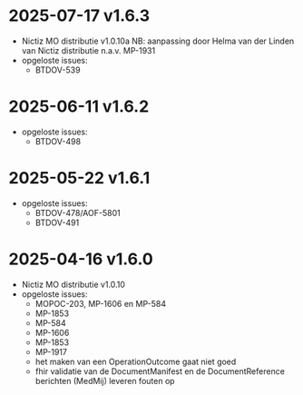 # 2025-07-17 v1.6.3

- Nictiz MO distributie v1.0.10a
  NB: aanpassing door Helma van der Linden van Nictiz distributie n.a.v. MP-1931
- opgeloste issues:
  - BTDOV-539

# 2025-06-11 v1.6.2 

- opgeloste issues:
  - BTDOV-498
  
# 2025-05-22 v1.6.1

- opgeloste issues:
  - BTDOV-478/AOF-5801
  - BTDOV-491

# 2025-04-16 v1.6.0

- Nictiz MO distributie v1.0.10
- opgeloste issues:
  - MOPOC-203, MP-1606 en MP-584
  - MP-1853
  - MP-584
  - MP-1606
  - MP-1853
  - MP-1917
  - het maken van een OperationOutcome gaat niet goed
  - fhir validatie van de DocumentManifest en de DocumentReference berichten (MedMij) leveren fouten op


